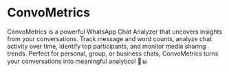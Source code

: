 # ConvoMetrics
ConvoMetrics is a powerful WhatsApp Chat Analyzer that uncovers insights from your conversations. Track message and word counts, analyze chat activity over time, identify top participants, and monitor media sharing trends. Perfect for personal, group, or business chats, ConvoMetrics turns your conversations into meaningful analytics! 🚀📊
